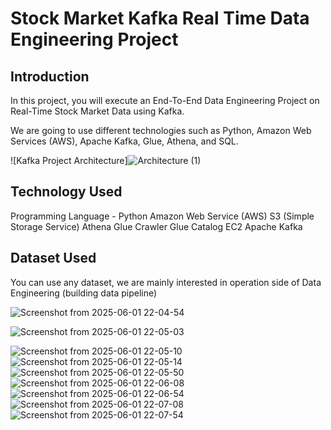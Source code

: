 # Stock Market Kafka Real Time Data Engineering Project
## Introduction

In this project, you will execute an End-To-End Data Engineering Project on Real-Time Stock Market Data using Kafka.

We are going to use different technologies such as Python, Amazon Web Services (AWS), Apache Kafka, Glue, Athena, and SQL.

![Kafka Project Architecture]![Architecture (1)](https://github.com/user-attachments/assets/d348d0a7-cf58-4bdc-a15f-071277ab861b)

## Technology Used
Programming Language - Python
Amazon Web Service (AWS)
S3 (Simple Storage Service)
Athena
Glue Crawler
Glue Catalog
EC2
Apache Kafka
## Dataset Used
 
 You can use any dataset, we are mainly interested in operation side of Data Engineering (building data pipeline)


![Screenshot from 2025-06-01 22-04-54](https://github.com/user-attachments/assets/dcf56560-6b1b-4bba-8cc4-7216220a3069)

![Screenshot from 2025-06-01 22-05-03](https://github.com/user-attachments/assets/252efc59-97b2-44e6-865e-1bec0b22dbd1)

![Screenshot from 2025-06-01 22-05-10](https://github.com/user-attachments/assets/a1ebf709-7ff4-4470-8ca0-23613d2c8c25)
![Screenshot from 2025-06-01 22-05-14](https://github.com/user-attachments/assets/4ce13199-02e2-4fa8-88d1-3b74e3dad42a)
![Screenshot from 2025-06-01 22-05-50](https://github.com/user-attachments/assets/a9610c1b-b7a4-4531-b259-89c49f26ddd3)
![Screenshot from 2025-06-01 22-06-08](https://github.com/user-attachments/assets/62e26be0-b887-4bc2-8ddb-f689146a1c60)
![Screenshot from 2025-06-01 22-06-54](https://github.com/user-attachments/assets/fab3879f-99b7-40af-9744-5068e671d6d6)
![Screenshot from 2025-06-01 22-07-08](https://github.com/user-attachments/assets/38716949-0d31-4beb-b63c-e91dc058b522)
![Screenshot from 2025-06-01 22-07-54](https://github.com/user-attachments/assets/8cf0d954-2396-4f1c-864f-e7d951084da4)









